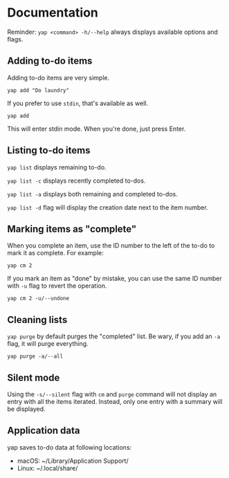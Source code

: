 #  Documentation

Reminder: `yap <command> -h/--help` always displays available options and flags.

## Adding to-do items

Adding to-do items are very simple.

`yap add "Do laundry"`

If you prefer to use `stdin`, that's available as well.

`yap add`<Enter>

This will enter stdin mode. When you're done, just press Enter.

## Listing to-do items

`yap list` displays remaining to-do.

`yap list -c` displays recently completed to-dos.

`yap list -a` displays both remaining and completed to-dos.

`yap list -d` flag will display the creation date next to the item number.

## Marking items as "complete"

When you complete an item, use the ID number to the left of the to-do to mark it as
complete. For example:

`yap cm 2`

If you mark an item as "done" by mistake, you can use the same ID number with `-u` flag
to revert the operation.

`yap cm 2 -u/--undone`

## Cleaning lists

`yap purge` by default purges the "completed" list. Be wary, if you add an `-a` flag, it
will purge everything.

`yap purge -a/--all`

## Silent mode

Using the `-s/--silent` flag with `cm` and `purge` command will not display an entry
with all the items iterated. Instead, only one entry with a summary will be displayed.

## Application data

yap saves to-do data at following locations:

* macOS: ~/Library/Application Support/
* Linux: ~/.local/share/
